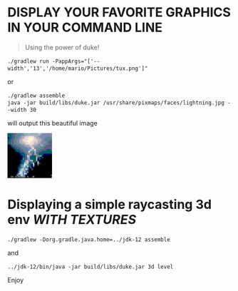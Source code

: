 # DISPLAY YOUR FAVORITE GRAPHICS IN YOUR COMMAND LINE
> Using the power of duke!


```
./gradlew run -PappArgs="['--width','13','/home/mario/Pictures/tux.png']"
```

or

```
./gradlew assemble
java -jar build/libs/duke.jar /usr/share/pixmaps/faces/lightning.jpg --width 30
```

will output this beautiful image

<img src="./assets/1.png" width=100/>

# Displaying a simple raycasting 3d env _WITH TEXTURES_

```
./gradlew -Dorg.gradle.java.home=../jdk-12 assemble
```

and

```
../jdk-12/bin/java -jar build/libs/duke.jar 3d level
```


Enjoy
